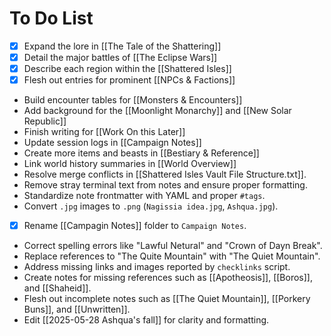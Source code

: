 # To Do List

- [x] Expand the lore in [[The Tale of the Shattering]]
- [x] Detail the major battles of [[The Eclipse Wars]]
- [x] Describe each region within the [[Shattered Isles]]
- [x] Flesh out entries for prominent [[NPCs & Factions]]
- Build encounter tables for [[Monsters & Encounters]]
- Add background for the [[Moonlight Monarchy]] and [[New Solar Republic]]
- Finish writing for [[Work On this Later]]
- Update session logs in [[Campaign Notes]]
- Create more items and beasts in [[Bestiary & Reference]]
- Link world history summaries in [[World Overview]]
- Resolve merge conflicts in [[Shattered Isles Vault File Structure.txt]].
- Remove stray terminal text from notes and ensure proper formatting.
- Standardize note frontmatter with YAML and proper `#tags`.
- Convert `.jpg` images to `.png` (`Nagissia idea.jpg`, `Ashqua.jpg`).
- [x] Rename [[Campagin Notes]] folder to `Campaign Notes`.
- Correct spelling errors like "Lawful Netural" and "Crown of Dayn Break".
- Replace references to "The Quite Mountain" with "The Quiet Mountain".
- Address missing links and images reported by `checklinks` script.
- Create notes for missing references such as [[Apotheosis]], [[Boros]], and [[Shaheid]].
- Flesh out incomplete notes such as [[The Quiet Mountain]], [[Porkery Buns]], and [[Unwritten]].
- Edit [[2025-05-28 Ashqua's fall]] for clarity and formatting.
